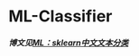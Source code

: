 # ML-Classifier

##### 博文见[ML：sklearn中文文本分类](http://ilioner.github.io/2017/11/15/ML%EF%BC%9Asklearn%E4%B8%AD%E6%96%87%E6%96%87%E6%9C%AC%E5%88%86%E7%B1%BB.html)
